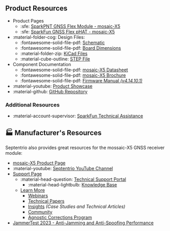 ## Product Resources

- Product Pages
	- :sfe: [SparkPNT GNSS Flex Module - mosaic-X5](https://www.sparkfun.com/sparkpnt-gnss-flex-module-mosaic-x5.html)
	- :sfe: [SparkFun GNSS Flex pHAT - mosaic-X5](https://www.sparkfun.com/sparkfun-gnss-flex-phat-mosaic-x5.html)
- :material-folder-cog: Design Files:
	- :fontawesome-solid-file-pdf: [Schematic](./assets/board_files/schematic.pdf)
	- :fontawesome-solid-file-pdf: [Board Dimensions](./assets/board_files/dimensions.pdf)
	- :material-folder-zip: [KiCad Files](./assets/board_files/kicad_files.zip)
	- :material-cube-outline: [STEP File](./assets/3d_model/cad_model.step)
- Component Documentation
	- :fontawesome-solid-file-pdf: [mosaic-X5 Datasheet](./assets/component_documentation/mosaic_hardware_manual_v1.9.0.pdf)
	- :fontawesome-solid-file-pdf: [mosaic-X5 Brochure](./assets/component_documentation/Septentrio_mosaic-X5_LR.pdf)
	- :fontawesome-solid-file-pdf: [Firmware Manual *(v4.14.10.1)*](./assets/component_documentation/firmware/mosaic-X5_firmware_v4.14.10.1_reference_guide.pdf)
- :material-youtube: [Product Showcase](https://youtu.be/r-bhOLv4zsk)
- :material-github: [GitHub Repository](https://github.com/sparkfun/SparkFun_GNSS_Flex_System)


### Additional Resources

- :material-account-supervisor: [SparkFun Technical Assistance](https://www.sparkfun.com/technical_assistance)


## 🏭&nbsp;Manufacturer's Resources
Septentrio also provides great resources for the mossaic-X5 GNSS receiver module:

- [mosaic-X5 Product Page](https://www.septentrio.com/en/products/gps/gnss-receiver-modules/mosaic-x5)
- :material-youtube: [Septentrio YouTube Channel](https://www.youtube.com/channel/UCrA9wMw1y1f-KeOnnhq4lrA/feed)
- [Support Page](https://www.septentrio.com/en/support)
	- :material-head-question: [Technical Support Portal](https://customersupport.septentrio.com/s/)
		- :material-head-lightbulb: [Knowledge Base](https://customersupport.septentrio.com/s/topiccatalog)
	- [Learn More](https://www.septentrio.com/en/learn-more)
		- [Webinars](https://www.septentrio.com/en/learn-more/webinars)
		- [Technical Papers](https://www.septentrio.com/en/learn-more/technical-papers)
		- [Insights](https://www.septentrio.com/en/learn-more/insights) *(Case Studies and Technical Articles)*
		- [Community](https://www.septentrio.com/en/learn-more/community)
		- [Agnostic Corrections Program](https://www.septentrio.com/en/products/correction-services/precise-point-positioning-services-land/agnostic-corrections-program-gnss-correction-services)
- [JammerTest 2023 - Anti-Jamming and Anti-Spoofing Performance](https://www.septentrio.com/en/learn-more/insights/most-resilient-gnss-receiver-results-jammertest-norway)
